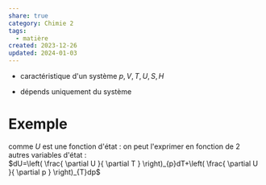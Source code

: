 ```yaml
---  
share: true  
category: Chimie 2  
tags:  
  - matière  
created: 2023-12-26  
updated: 2024-01-03  
---  
```

  
  
- caractéristique d'un système $p,V,T,U,S, H$  
  
- dépends uniquement du système  
# Exemple  
comme $U$ est une fonction d'état : on peut l'exprimer en fonction de 2 autres variables d'état :  
$dU=\left( \frac{ \partial U }{ \partial T } \right)_{p}dT+\left( \frac{ \partial U }{ \partial p } \right)_{T}dp$  
